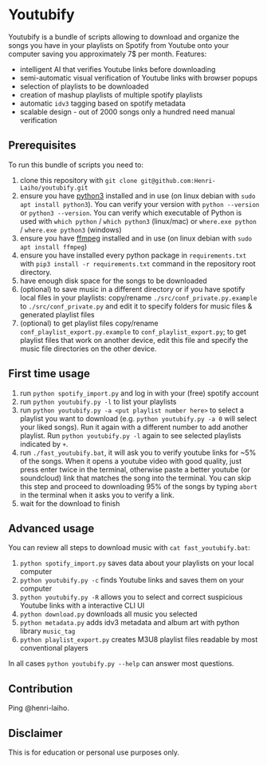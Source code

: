 # Youtubify

Youtubify is a bundle of scripts allowing to download and organize the songs you have in your playlists on Spotify from Youtube onto your computer saving you approximately 7$ per month. Features:

- intelligent AI that verifies Youtube links before downloading
- semi-automatic visual verification of Youtube links with browser popups
- selection of playlists to be downloaded
- creation of mashup playlists of multiple spotify playlists
- automatic `idv3` tagging based on spotify metadata
- scalable design - out of 2000 songs only a hundred need manual verification

## Prerequisites

To run this bundle of scripts you need to:

1. clone this repository with `git clone git@github.com:Henri-Laiho/youtubify.git`
2. ensure you have [python3](https://www.python.org/downloads/) installed and in use (on linux debian with `sudo apt install python3`). You can verify your version with `python --version` or `python3 --version`. You can verify which executable of Python is used with `which python` / `which python3` (linux/mac) or `where.exe python` / `where.exe python3` (windows)
3. ensure you have [ffmpeg](https://ffmpeg.org/download.html) installed and in use (on linux debian with `sudo apt install ffmpeg`)
4. ensure you have installed every python package in `requirements.txt` with `pip3 install -r requirements.txt` command in the repository root directory.
5. have enough disk space for the songs to be downloaded
6. (optional) to save music in a different directory or if you have spotify local files in your playlists: copy/rename `./src/conf_private.py.example` to `./src/conf_private.py` and edit it to specify folders for music files & generated playlist files
7. (optional) to get playlist files copy/rename `conf_playlist_export.py.example` to `conf_playlist_export.py`; to get playlist files that work on another device, edit this file and specify the music file directories on the other device.

## First time usage

1. run `python spotify_import.py` and log in with your (free) spotify account
2. run `python youtubify.py -l` to list your playlists
3. run `python youtubify.py -a <put playlist number here>` to select a playlist you want to download (e.g. `python youtubify.py -a 0` will select your liked songs). Run it again with a different number to add another playlist. Run `python youtubify.py -l` again to see selected playlists indicated by `+`.
4. run `./fast_youtubify.bat`, it will ask you to verify youtube links for ~5% of the songs. When it opens a youtube video with good quality, just press enter twice in the terminal, otherwise paste a better youtube (or soundcloud) link that matches the song into the terminal. You can skip this step and proceed to downloading 95% of the songs by typing `abort` in the terminal when it asks you to verify a link.
5. wait for the download to finish

## Advanced usage

You can review all steps to download music with `cat fast_youtubify.bat`:

1. `python spotify_import.py` saves data about your playlists on your local computer
2. `python youtubify.py -c` finds Youtube links and saves them on your computer
3. `python youtubify.py -R` allows you to select and correct suspicious Youtube links with a interactive CLI UI
4. `python download.py` downloads all music you selected
5. `python metadata.py` adds idv3 metadata and album art with python library `music_tag`
6. `python playlist_export.py` creates M3U8 playlist files readable by most conventional players

In all cases `python youtubify.py --help` can answer most questions. 

## Contribution

Ping @henri-laiho.

## Disclaimer

This is for education or personal use purposes only.

